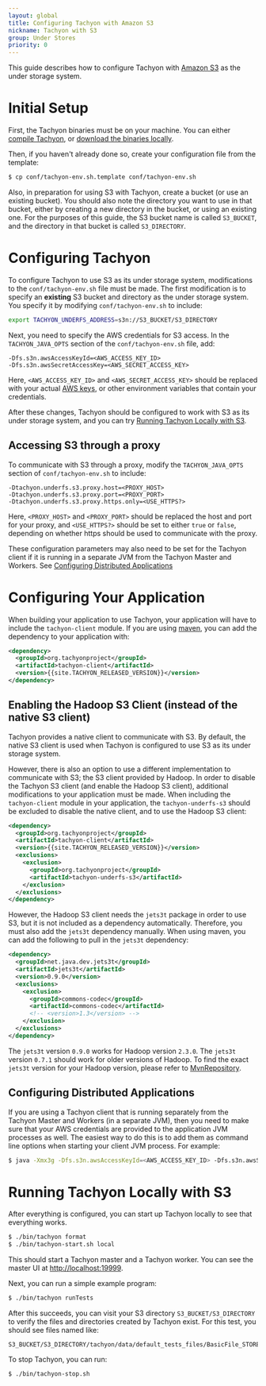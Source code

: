 ```yaml
---
layout: global
title: Configuring Tachyon with Amazon S3
nickname: Tachyon with S3
group: Under Stores
priority: 0
---
```


This guide describes how to configure Tachyon with [Amazon S3](https://aws.amazon.com/s3/) as the
under storage system.

# Initial Setup

First, the Tachyon binaries must be on your machine. You can either
[compile Tachyon](Building-Tachyon-Master-Branch.html), or
[download the binaries locally](Running-Tachyon-Locally.html).

Then, if you haven't already done so, create your configuration file from the template:

```bash
$ cp conf/tachyon-env.sh.template conf/tachyon-env.sh
```

Also, in preparation for using S3 with Tachyon, create a bucket (or use an existing bucket). You
should also note the directory you want to use in that bucket, either by creating a new directory in
the bucket, or using an existing one. For the purposes of this guide, the S3 bucket name is called
`S3_BUCKET`, and the directory in that bucket is called `S3_DIRECTORY`.

# Configuring Tachyon

To configure Tachyon to use S3 as its under storage system, modifications to the
`conf/tachyon-env.sh` file must be made. The first modification is to specify an **existing** S3
bucket and directory as the under storage system. You specify it by modifying `conf/tachyon-env.sh`
to include:

```bash
export TACHYON_UNDERFS_ADDRESS=s3n://S3_BUCKET/S3_DIRECTORY
```

Next, you need to specify the AWS credentials for S3 access. In the `TACHYON_JAVA_OPTS` section of
the `conf/tachyon-env.sh` file, add:

    -Dfs.s3n.awsAccessKeyId=<AWS_ACCESS_KEY_ID>
    -Dfs.s3n.awsSecretAccessKey=<AWS_SECRET_ACCESS_KEY>

Here, `<AWS_ACCESS_KEY_ID>` and `<AWS_SECRET_ACCESS_KEY>` should be replaced with your actual
[AWS keys](https://aws.amazon.com/developers/access-keys), or other environment variables that
contain your credentials.

After these changes, Tachyon should be configured to work with S3 as its under storage system, and
you can try [Running Tachyon Locally with S3](#running-tachyon-locally-with-s3).

## Accessing S3 through a proxy

To communicate with S3 through a proxy, modify the `TACHYON_JAVA_OPTS` section of
`conf/tachyon-env.sh` to include:

	-Dtachyon.underfs.s3.proxy.host=<PROXY_HOST>
	-Dtachyon.underfs.s3.proxy.port=<PROXY_PORT>
	-Dtachyon.underfs.s3.proxy.https.only=<USE_HTTPS?>

Here, `<PROXY_HOST>` and `<PROXY_PORT>` should be replaced the host and port for your proxy, and
`<USE_HTTPS?>` should be set to either `true` or `false`, depending on whether https should be
used to communicate with the proxy.

These configuration parameters may also need to be set for the Tachyon client if it is running in
a separate JVM from the Tachyon Master and Workers. See
[Configuring Distributed Applications](#configuring-distributed-applications)

# Configuring Your Application

When building your application to use Tachyon, your application will have to include the
`tachyon-client` module. If you are using [maven](https://maven.apache.org/), you can add the
dependency to your application with:

```xml
<dependency>
  <groupId>org.tachyonproject</groupId>
  <artifactId>tachyon-client</artifactId>
  <version>{{site.TACHYON_RELEASED_VERSION}}</version>
</dependency>
```

## Enabling the Hadoop S3 Client (instead of the native S3 client)

Tachyon provides a native client to communicate with S3. By default, the native S3 client is used
when Tachyon is configured to use S3 as its under storage system.

However, there is also an option to use a different implementation to communicate with S3; the S3
client provided by Hadoop. In order to disable the Tachyon S3 client (and enable the Hadoop S3
client), additional modifications to your application must be made. When including the
`tachyon-client` module in your application, the `tachyon-underfs-s3` should be excluded to disable
the native client, and to use the Hadoop S3 client:

```xml
<dependency>
  <groupId>org.tachyonproject</groupId>
  <artifactId>tachyon-client</artifactId>
  <version>{{site.TACHYON_RELEASED_VERSION}}</version>
  <exclusions>
    <exclusion>
      <groupId>org.tachyonproject</groupId>
      <artifactId>tachyon-underfs-s3</artifactId>
    </exclusion>
  </exclusions>
</dependency>
```

However, the Hadoop S3 client needs the `jets3t` package in order to use S3, but it is not included
as a dependency automatically. Therefore, you must also add the `jets3t` dependency manually. When
using maven, you can add the following to pull in the `jets3t` dependency:

```xml
<dependency>
  <groupId>net.java.dev.jets3t</groupId>
  <artifactId>jets3t</artifactId>
  <version>0.9.0</version>
  <exclusions>
    <exclusion>
      <groupId>commons-codec</groupId>
      <artifactId>commons-codec</artifactId>
      <!-- <version>1.3</version> -->
    </exclusion>
  </exclusions>
</dependency>
```

The `jets3t` version `0.9.0` works for Hadoop version `2.3.0`. The `jets3t` version `0.7.1` should
work for older versions of Hadoop. To find the exact `jets3t` version for your Hadoop version,
please refer to [MvnRepository](http://mvnrepository.com/).

## Configuring Distributed Applications

If you are using a Tachyon client that is running separately from the Tachyon Master and Workers (in
a separate JVM), then you need to make sure that your AWS credentials are provided to the
application JVM processes as well. The easiest way to do this is to add them as command line options
when starting your client JVM process. For example:

```bash
$ java -Xmx3g -Dfs.s3n.awsAccessKeyId=<AWS_ACCESS_KEY_ID> -Dfs.s3n.awsSecretAccessKey=<AWS_SECRET_ACCESS_KEY> -cp my_application.jar com.MyApplicationClass myArgs
```

# Running Tachyon Locally with S3

After everything is configured, you can start up Tachyon locally to see that everything works.

```bash
$ ./bin/tachyon format
$ ./bin/tachyon-start.sh local
```

This should start a Tachyon master and a Tachyon worker. You can see the master UI at
[http://localhost:19999](http://localhost:19999).

Next, you can run a simple example program:

```bash
$ ./bin/tachyon runTests
```

After this succeeds, you can visit your S3 directory `S3_BUCKET/S3_DIRECTORY` to verify the files
and directories created by Tachyon exist. For this test, you should see files named like:

    S3_BUCKET/S3_DIRECTORY/tachyon/data/default_tests_files/BasicFile_STORE_SYNC_PERSIST

To stop Tachyon, you can run:

```bash
$ ./bin/tachyon-stop.sh
```
